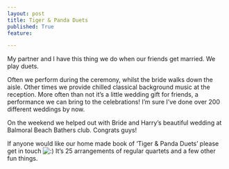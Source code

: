```yaml
---
layout: post
title: Tiger & Panda Duets
published: True
feature: 

---
```


My partner and I have this thing we do when our friends get married. We play duets.

Often we perform during the ceremony, whilst the bride walks down the aisle. Other times we provide chilled classical background music at the reception. More often than not it’s a little wedding gift for friends, a performance we can bring to the celebrations! I’m sure I’ve done over 200 different weddings by now.

On the weekend we helped out with Bride and Harry’s beautiful wedding at Balmoral Beach Bathers club. Congrats guys!

If anyone would like our home made book of ‘Tiger & Panda Duets’ please get in touch ![:)](http://www.kahneraja.com/wp-includes/images/smilies/simple-smile.png) It’s 25 arrangements of regular quartets and a few other fun things.